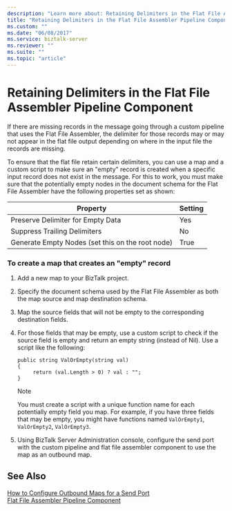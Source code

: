 ```yaml
---
description: "Learn more about: Retaining Delimiters in the Flat File Assembler Pipeline Component"
title: "Retaining Delimiters in the Flat File Assembler Pipeline Component"
ms.custom: ""
ms.date: "06/08/2017"
ms.service: biztalk-server
ms.reviewer: ""
ms.suite: ""
ms.topic: "article"
---
```

# Retaining Delimiters in the Flat File Assembler Pipeline Component
If there are missing records in the message going through a custom pipeline that uses the Flat File Assembler, the delimiter for those records may or may not appear in the flat file output depending on where in the input file the records are missing.  
  
 To ensure that the flat file retain certain delimiters, you can use a map and a custom script to make sure an "empty" record is created when a specific input record does not exist in the message. For this to work, you must make sure that the potentially empty nodes in the document schema for the Flat File Assembler have the following properties set as shown:  
  
|Property|Setting|  
|--------------|-------------|  
|Preserve Delimiter for Empty Data|Yes|  
|Suppress Trailing Delimiters|No|  
|Generate Empty Nodes (set this on the root node)|True|  
  
### To create a map that creates an "empty" record  
  
1.  Add a new map to your BizTalk project.  
  
2.  Specify the document schema used by the Flat File Assembler as both the map source and map destination schema.  
  
3.  Map the source fields that will not be empty to the corresponding destination fields.  
  
4.  For those fields that may be empty, use a custom script to check if the source field is empty and return an empty string (instead of Nil). Use a script like the following:  
  
    ```  
    public string ValOrEmpty(string val)  
    {  
         return (val.Length > 0) ? val : "";  
    }  
    ```  
  
    > [!NOTE]
    >  You must create a script with a unique function name for each potentially empty field you map. For example, if you have three fields that may be empty, you might have functions named `ValOrEmpty1`, `ValOrEmpty2`, `ValOrEmpty3`.  
  
5.  Using BizTalk Server Administration console, configure the send port with the custom pipeline and flat file assembler component to use the map as an outbound map.  
  
## See Also  
 [How to Configure Outbound Maps for a Send Port](../core/how-to-configure-outbound-maps-for-a-send-port.md)   
 [Flat File Assembler Pipeline Component](../core/flat-file-assembler-pipeline-component.md)
